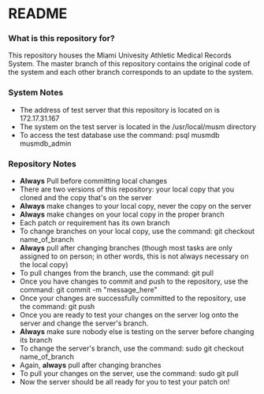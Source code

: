 # README #

### What is this repository for? ###

This repository houses the Miami Univesity Athletic Medical Records System. The master branch of this repository contains the original code of the system and each other branch corresponds to an update to the system.

### System Notes ###

* The address of test server that this repository is located on is 172.17.31.167
* The system on the test server is located in the /usr/local/musm directory
* To access the test database use the command: psql musmdb musmdb_admin

### Repository Notes ###

* **Always** Pull before committing local changes
* There are two versions of this repository: your local copy that you cloned and the copy that's on the server
* **Always** make changes to your local copy, never the copy on the server
* **Always** make changes on your local copy in the proper branch
* Each patch or requirement has its own branch
* To change branches on your local copy, use the command: git checkout name_of_branch
* **Always** pull after changing branches (though most tasks are only assigned to on person; in other words, this is not always necessary on the local copy)
* To pull changes from the branch, use the command: git pull
* Once you have changes to commit and push to the repository, use the command: git commit -m "message_here"
* Once your changes are successfully committed to the repository, use the command: git push
* Once you are ready to test your changes on the server log onto the server and change the server's branch.
* **Always** make sure nobody else is testing on the server before changing its branch
* To change the server's branch, use the command: sudo git checkout name_of_branch
* Again, **always** pull after changing branches
* To pull your changes on the server, use the command: sudo git pull
* Now the server should be all ready for you to test your patch on!